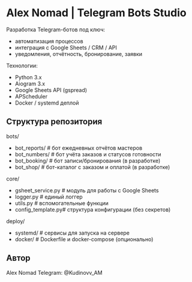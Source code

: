 # Alex Nomad | Telegram Bots Studio

Разработка Telegram-ботов под ключ:
- автоматизация процессов
- интеграция с Google Sheets / CRM / API
- уведомления, отчётность, бронирование, заявки

Технологии:
- Python 3.x
- Aiogram 3.x
- Google Sheets API (gspread)
- APScheduler
- Docker / systemd деплой

## Структура репозитория

bots/
- bot_reports/      # бот ежедневных отчётов мастеров
- bot_numbers/      # бот учёта заказов и статусов готовности
- bot_booking/      # бот записи/бронирования (в разработке)
- bot_shop/         # бот-каталог с заказом и оплатой (в разработке)

core/
- gsheet_service.py # модуль для работы с Google Sheets
- logger.py         # единый логгер
- utils.py          # вспомогательные функции
- config_template.py# структура конфигурации (без секретов)

deploy/
- systemd/          # сервисы для запуска на сервере
- docker/           # Dockerfile и docker-compose (опционально)

## Автор
Alex Nomad
Telegram: @Kudinovv_AM
